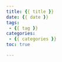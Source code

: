 ```yaml
---
title: {{ title }}
date: {{ date }}
tags:
 - {{ tag }}
categories:
 - {{ categories }}
toc: true

---
```



<!--more-->
